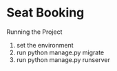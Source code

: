 # Seat Booking
Running the Project

1. set the environment
2. run python manage.py migrate
3. run python manage.py runserver
